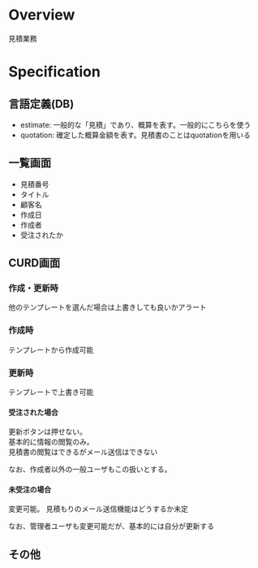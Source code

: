 # Overview

見積業務

# Specification

## 言語定義(DB)

- estimate: 一般的な「見積」であり、概算を表す。一般的にこちらを使う
- quotation: 確定した概算金額を表す。見積書のことはquotationを用いる

## 一覧画面

- 見積番号
- タイトル
- 顧客名
- 作成日
- 作成者
- 受注されたか

## CURD画面

### 作成・更新時

他のテンプレートを選んだ場合は上書きしても良いかアラート

### 作成時

テンプレートから作成可能

### 更新時

テンプレートで上書き可能

#### 受注された場合

更新ボタンは押せない。  
基本的に情報の閲覧のみ。  
見積書の閲覧はできるがメール送信はできない

なお、作成者以外の一般ユーザもこの扱いとする。

#### 未受注の場合

変更可能。 見積もりのメール送信機能はどうするか未定

なお、管理者ユーザも変更可能だが、基本的には自分が更新する

## その他
